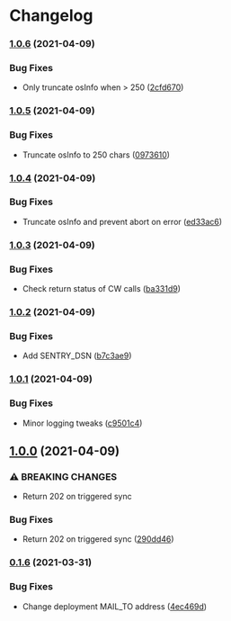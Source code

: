 # Changelog

### [1.0.6](https://www.github.com/magna5/lm2cw/compare/v1.0.5...v1.0.6) (2021-04-09)


### Bug Fixes

* Only truncate osInfo when > 250 ([2cfd670](https://www.github.com/magna5/lm2cw/commit/2cfd6704cb71c2c3858ee866402e30b1d6ef9521))

### [1.0.5](https://www.github.com/magna5/lm2cw/compare/v1.0.4...v1.0.5) (2021-04-09)


### Bug Fixes

* Truncate osInfo to 250 chars ([0973610](https://www.github.com/magna5/lm2cw/commit/09736109dce073c0fa7948f56632dd6f2528263e))

### [1.0.4](https://www.github.com/magna5/lm2cw/compare/v1.0.3...v1.0.4) (2021-04-09)


### Bug Fixes

* Truncate osInfo and prevent abort on error ([ed33ac6](https://www.github.com/magna5/lm2cw/commit/ed33ac615e8041333a19750aa0a0b710814f572b))

### [1.0.3](https://www.github.com/magna5/lm2cw/compare/v1.0.2...v1.0.3) (2021-04-09)


### Bug Fixes

* Check return status of CW calls ([ba331d9](https://www.github.com/magna5/lm2cw/commit/ba331d95902588be36fd11b04f5fcfce21b1f198))

### [1.0.2](https://www.github.com/magna5/lm2cw/compare/v1.0.1...v1.0.2) (2021-04-09)


### Bug Fixes

* Add SENTRY_DSN ([b7c3ae9](https://www.github.com/magna5/lm2cw/commit/b7c3ae9488356e7bf42e142efc1ebea3d229ba5c))

### [1.0.1](https://www.github.com/magna5/lm2cw/compare/v1.0.0...v1.0.1) (2021-04-09)


### Bug Fixes

* Minor logging tweaks ([c9501c4](https://www.github.com/magna5/lm2cw/commit/c9501c40de57f3719fe40e5eb75ffa8ce5813339))

## [1.0.0](https://www.github.com/magna5/lm2cw/compare/v0.1.6...v1.0.0) (2021-04-09)


### ⚠ BREAKING CHANGES

* Return 202 on triggered sync

### Bug Fixes

* Return 202 on triggered sync ([290dd46](https://www.github.com/magna5/lm2cw/commit/290dd46342dafdb117c9bcd97c7fa58ca6037b99))

### [0.1.6](https://www.github.com/magna5/lm2cw/compare/0.1.5...v0.1.6) (2021-03-31)


### Bug Fixes

* Change deployment MAIL_TO address ([4ec469d](https://www.github.com/magna5/lm2cw/commit/4ec469d7b51dec66728f392d227a9674b7a8a078))
